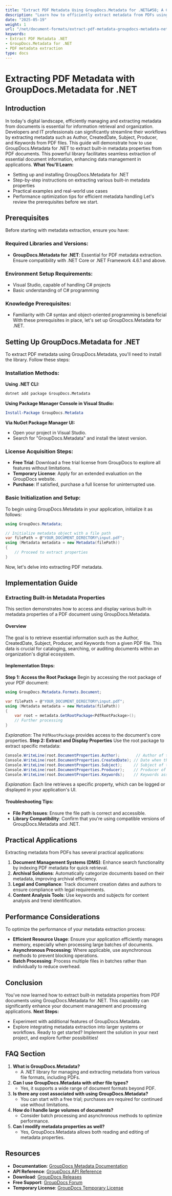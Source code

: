 ```yaml
---
title: "Extract PDF Metadata Using GroupDocs.Metadata for .NET&#58; A Complete Guide"
description: "Learn how to efficiently extract metadata from PDFs using GroupDocs.Metadata for .NET. This guide covers setup, code examples, and practical applications."
date: "2025-05-19"
weight: 1
url: "/net/document-formats/extract-pdf-metadata-groupdocs-metadata-net/"
keywords:
- Extract PDF Metadata .NET
- GroupDocs.Metadata for .NET
- PDF metadata extraction
type: docs
---
```

# Extracting PDF Metadata with GroupDocs.Metadata for .NET
## Introduction
In today's digital landscape, efficiently managing and extracting metadata from documents is essential for information retrieval and organization. Developers and IT professionals can significantly streamline their workflows by extracting metadata such as Author, CreatedDate, Subject, Producer, and Keywords from PDF files.
This guide will demonstrate how to use GroupDocs.Metadata for .NET to extract built-in metadata properties from PDF documents. This powerful library facilitates seamless extraction of essential document information, enhancing data management in applications.
**What You'll Learn:**
- Setting up and installing GroupDocs.Metadata for .NET
- Step-by-step instructions on extracting various built-in metadata properties
- Practical examples and real-world use cases
- Performance optimization tips for efficient metadata handling
Let's review the prerequisites before we start.
## Prerequisites
Before starting with metadata extraction, ensure you have:
### Required Libraries and Versions:
- **GroupDocs.Metadata for .NET**: Essential for PDF metadata extraction. Ensure compatibility with .NET Core or .NET Framework 4.6.1 and above.
### Environment Setup Requirements:
- Visual Studio, capable of handling C# projects
- Basic understanding of C# programming
### Knowledge Prerequisites:
- Familiarity with C# syntax and object-oriented programming is beneficial
With these prerequisites in place, let's set up GroupDocs.Metadata for .NET.
## Setting Up GroupDocs.Metadata for .NET
To extract PDF metadata using GroupDocs.Metadata, you'll need to install the library. Follow these steps:
### Installation Methods:
**Using .NET CLI:**
```bash
dotnet add package GroupDocs.Metadata
```
**Using Package Manager Console in Visual Studio:**
```powershell
Install-Package GroupDocs.Metadata
```
**Via NuGet Package Manager UI:**
- Open your project in Visual Studio.
- Search for "GroupDocs.Metadata" and install the latest version.
### License Acquisition Steps:
- **Free Trial**: Download a free trial license from GroupDocs to explore all features without limitations.
- **Temporary License**: Apply for an extended evaluation on the GroupDocs website.
- **Purchase**: If satisfied, purchase a full license for uninterrupted use.
### Basic Initialization and Setup:
To begin using GroupDocs.Metadata in your application, initialize it as follows:
```csharp
using GroupDocs.Metadata;

// Initialize metadata object with a file path
var filePath = @"YOUR_DOCUMENT_DIRECTORY\input.pdf";
using (Metadata metadata = new Metadata(filePath))
{
    // Proceed to extract properties
}
```
Now, let's delve into extracting PDF metadata.
## Implementation Guide
### Extracting Built-in Metadata Properties
This section demonstrates how to access and display various built-in metadata properties of a PDF document using GroupDocs.Metadata.
#### Overview
The goal is to retrieve essential information such as the Author, CreatedDate, Subject, Producer, and Keywords from a given PDF file. This data is crucial for cataloging, searching, or auditing documents within an organization's digital ecosystem.
#### Implementation Steps:
**Step 1: Access the Root Package**
Begin by accessing the root package of your PDF document:
```csharp
using GroupDocs.Metadata.Formats.Document;

var filePath = @"YOUR_DOCUMENT_DIRECTORY\input.pdf";
using (Metadata metadata = new Metadata(filePath))
{
    var root = metadata.GetRootPackage<PdfRootPackage>();
    // Further processing
}
```
*Explanation*: The `PdfRootPackage` provides access to the document's core properties.
**Step 2: Extract and Display Properties**
Use the root package to extract specific metadata:
```csharp
Console.WriteLine(root.DocumentProperties.Author);       // Author of the document
Console.WriteLine(root.DocumentProperties.CreatedDate); // Date when the document was created
Console.WriteLine(root.DocumentProperties.Subject);     // Subject of the document
Console.WriteLine(root.DocumentProperties.Producer);    // Producer of the PDF file
Console.WriteLine(root.DocumentProperties.Keywords);    // Keywords associated with the document
```
*Explanation*: Each line retrieves a specific property, which can be logged or displayed in your application's UI.
#### Troubleshooting Tips:
- **File Path Issues**: Ensure the file path is correct and accessible.
- **Library Compatibility**: Confirm that you're using compatible versions of GroupDocs.Metadata and .NET.
## Practical Applications
Extracting metadata from PDFs has several practical applications:
1. **Document Management Systems (DMS)**: Enhance search functionality by indexing PDF metadata for quick retrieval.
2. **Archival Solutions**: Automatically categorize documents based on their metadata, improving archival efficiency.
3. **Legal and Compliance**: Track document creation dates and authors to ensure compliance with legal requirements.
4. **Content Analysis Tools**: Use keywords and subjects for content analysis and trend identification.
## Performance Considerations
To optimize the performance of your metadata extraction process:
- **Efficient Resource Usage**: Ensure your application efficiently manages memory, especially when processing large batches of documents.
- **Asynchronous Processing**: Where applicable, use asynchronous methods to prevent blocking operations.
- **Batch Processing**: Process multiple files in batches rather than individually to reduce overhead.
## Conclusion
You've now learned how to extract built-in metadata properties from PDF documents using GroupDocs.Metadata for .NET. This capability can significantly enhance your document management and processing applications.
**Next Steps:**
- Experiment with additional features of GroupDocs.Metadata.
- Explore integrating metadata extraction into larger systems or workflows.
Ready to get started? Implement the solution in your next project, and explore further possibilities!
## FAQ Section
1. **What is GroupDocs.Metadata?**
   - A .NET library for managing and extracting metadata from various file formats, including PDFs.
2. **Can I use GroupDocs.Metadata with other file types?**
   - Yes, it supports a wide range of document formats beyond PDF.
3. **Is there any cost associated with using GroupDocs.Metadata?**
   - You can start with a free trial; purchases are required for continued use without limitations.
4. **How do I handle large volumes of documents?**
   - Consider batch processing and asynchronous methods to optimize performance.
5. **Can I modify metadata properties as well?**
   - Yes, GroupDocs.Metadata allows both reading and editing of metadata properties.
## Resources
- **Documentation**: [GroupDocs Metadata Documentation](https://docs.groupdocs.com/metadata/net/)
- **API Reference**: [GroupDocs API Reference](https://reference.groupdocs.com/metadata/net/)
- **Download**: [GroupDocs Releases](https://releases.groupdocs.com/metadata/net/)
- **Free Support**: [GroupDocs Forum](https://forum.groupdocs.com/c/metadata/)
- **Temporary License**: [GroupDocs Temporary License](https://purchase.groupdocs.com/temporary-license/)
